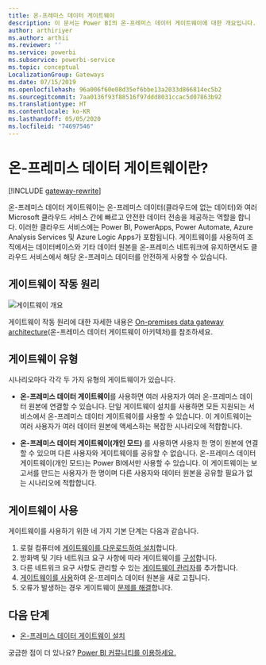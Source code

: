 ```yaml
---
title: 온-프레미스 데이터 게이트웨이
description: 이 문서는 Power BI의 온-프레미스 데이터 게이트웨이에 대한 개요입니다. DirectQuery 데이터 원본으로 작업하는 데 이 게이트웨이를 사용할 수 있습니다. 또한 이 게이트웨이를 사용하여 온-프레미스 데이터로 클라우드 데이터 세트를 새로 고칠 수도 있습니다.
author: arthiriyer
ms.author: arthii
ms.reviewer: ''
ms.service: powerbi
ms.subservice: powerbi-service
ms.topic: conceptual
LocalizationGroup: Gateways
ms.date: 07/15/2019
ms.openlocfilehash: 96a006f60e08d35ef6bbe13a2033d866814ec5b2
ms.sourcegitcommit: 7aa0136f93f88516f97ddd8031ccac5d07863b92
ms.translationtype: HT
ms.contentlocale: ko-KR
ms.lasthandoff: 05/05/2020
ms.locfileid: "74697546"
---
```

# <a name="what-is-an-on-premises-data-gateway"></a>온-프레미스 데이터 게이트웨이란?

[!INCLUDE [gateway-rewrite](includes/gateway-rewrite.md)]

온-프레미스 데이터 게이트웨이는 온-프레미스 데이터(클라우드에 없는 데이터)와 여러 Microsoft 클라우드 서비스 간에 빠르고 안전한 데이터 전송을 제공하는 역할을 합니다. 이러한 클라우드 서비스에는 Power BI, PowerApps, Power Automate, Azure Analysis Services 및 Azure Logic Apps가 포함됩니다. 게이트웨이를 사용하여 조직에서는 데이터베이스와 기타 데이터 원본을 온-프레미스 네트워크에 유지하면서도 클라우드 서비스에서 해당 온-프레미스 데이터를 안전하게 사용할 수 있습니다.

## <a name="how-the-gateway-works"></a>게이트웨이 작동 원리

![게이트웨이 개요](media/service-gateway-onprem/on-premises-data-gateway.png)

게이트웨이 작동 원리에 대한 자세한 내용은 [On-premises data gateway architecture](/data-integration/gateway/service-gateway-onprem-indepth)(온-프레미스 데이터 게이트웨이 아키텍처)를 참조하세요.

## <a name="types-of-gateways"></a>게이트웨이 유형

시나리오마다 각각 두 가지 유형의 게이트웨이가 있습니다.

* **온-프레미스 데이터 게이트웨이**를 사용하면 여러 사용자가 여러 온-프레미스 데이터 원본에 연결할 수 있습니다. 단일 게이트웨이 설치를 사용하면 모든 지원되는 서비스에서 온-프레미스 데이터 게이트웨이를 사용할 수 있습니다. 이 게이트웨이는 여러 사용자가 여러 데이터 원본에 액세스하는 복잡한 시나리오에 적합합니다.

* **온-프레미스 데이터 게이트웨이(개인 모드)** 를 사용하면 사용자 한 명이 원본에 연결할 수 있으며 다른 사용자와 게이트웨이를 공유할 수 없습니다. 온-프레미스 데이터 게이트웨이(개인 모드)는 Power BI에서만 사용할 수 있습니다. 이 게이트웨이는 보고서를 만드는 사용자가 한 명이며 다른 사용자와 데이터 원본을 공유할 필요가 없는 시나리오에 적합합니다.

## <a name="use-a-gateway"></a>게이트웨이 사용

게이트웨이를 사용하기 위한 네 가지 기본 단계는 다음과 같습니다.

1. 로컬 컴퓨터에 [게이트웨이를 다운로드하여 설치](/data-integration/gateway/service-gateway-install)합니다.
1. 방화벽 및 기타 네트워크 요구 사항에 따라 게이트웨이를 [구성](/data-integration/gateway/service-gateway-app)합니다.
1. 다른 네트워크 요구 사항도 관리할 수 있는 [게이트웨이 관리자](/data-integration/gateway/service-gateway-manage)를 추가합니다.
1. [게이트웨이를 사용](service-gateway-sql-tutorial.md)하여 온-프레미스 데이터 원본을 새로 고칩니다.
1. 오류가 발생하는 경우 게이트웨이 [문제를 해결](service-gateway-onprem-tshoot.md)합니다.

## <a name="next-steps"></a>다음 단계

* [온-프레미스 데이터 게이트웨이 설치](/data-integration/gateway/service-gateway-install)

궁금한 점이 더 있나요? [Power BI 커뮤니티를 이용하세요.](https://community.powerbi.com/)

